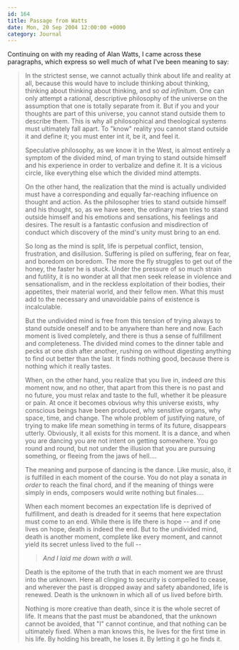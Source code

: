 ```yaml
---
id: 164
title: Passage from Watts
date: Mon, 20 Sep 2004 12:00:00 +0000
category: Journal
---
```


Continuing on with my reading of Alan Watts, I came across these
paragraphs, which express so well much of what I've been meaning to say:

> In the strictest sense, we cannot actually think about life and
> reality at all, because this would have to include thinking about
> thinking, thinking about thinking about thinking, and so *ad infinitum*.
> One can only attempt a rational, descriptive philosophy of the
> universe on the assumption that one is totally separate from it.  But
> if you and your thoughts are part of this universe, you cannot stand
> outside them to describe them.  This is why all philosophical and
> theological systems must ultimately fall apart.  To "know" reality you
> cannot stand outside it and define it; you must enter int it, be it,
> and feel it.
> 
> Speculative philosophy, as we know it in the West, is almost entirely
> a symptom of the divided mind, of man trying to stand outside himself
> and his experience in order to verbalize and define it.  It is a
> vicious circle, like everything else which the divided mind attempts.
> 
> On the other hand, the realization that the mind is actually undivided
> must have a corresponding and equally far-reaching influence on
> thought and action.  As the philosopher tries to stand outside himself
> and his thought, so, as we have seen, the ordinary man tries to stand
> outside himself and his emotions and sensations, his feelings and
> desires.  The result is a fantastic confusion and misdirection of
> conduct which discovery of the mind's unity must bring to an end.
> 
> So long as the mind is split, life is perpetual conflict, tension,
> frustration, and disillusion.  Suffering is piled on suffering, fear
> on fear, and boredom on boredom.  The more the fly struggles to get
> out of the honey, the faster he is stuck.  Under the pressure of so
> much strain and futility, it is no wonder at all that men seek release
> in violence and sensationalism, and in the reckless exploitation of
> their bodies, their appetites, their material world, and their fellow
> men.  What this must add to the necessary and unavoidable pains of
> existence is incalculable.
> 
> But the undivided mind is free from this tension of trying always to
> stand outside oneself and to be anywhere than here and now.  Each
> moment is lived completely, and there is thus a sense of fulfillment
> and completeness.  The divided mind comes to the dinner table and
> pecks at one dish after another, rushing on without digesting anything
> to find out better than the last.  It finds nothing good, because
> there is nothing which it really tastes.
> 
> When, on the other hand, you realize that you live in, indeed *are* this
> moment now, and no other, that apart from this there is no past and no
> future, you must relax and taste to the full, whether it be pleasure
> or pain.  At once it becomes obvious why this universe exists, why
> conscious beings have been produced, why sensitive organs, why space,
> time, and change.  The whole problem of justifying nature, of trying
> to make life mean something in terms of its future, disappears
> utterly.  Obviously, it all exists for this moment.  It is a dance,
> and when you are dancing you are not intent on getting somewhere.  You
> go round and round, but not under the illusion that you are pursuing
> something, or fleeing from the jaws of hell....
> 
> The meaning and purpose of dancing is the dance.  Like music, also, it
> is fulfilled in each moment of the course.  You do not play a sonata
> *in order* to reach the final chord, and if the meaning of things were
> simply in ends, composers would write nothing but finales....
> 
> When each moment becomes an expectation life is deprived of
> fulfillment, and death is dreaded for it seems that here expectation
> must come to an end.  While there is life there is hope -- and if one
> lives on hope, death is indeed the end.  But to the undivided mind,
> death is another moment, complete like every moment, and cannot yield
> its secret unless lived to the full --
> 
> 
> > *And I laid me down with a will.*
> 
> Death is the epitome of the truth that in each moment we are thrust
> into the unknown.  Here all clinging to security is compelled to
> cease, and wherever the past is dropped away and safety abandoned,
> life is renewed.  Death is the unknown in which all of us lived before
> birth.
> 
> Nothing is more creative than death, since it is the whole secret of
> life.  It means that the past must be abandoned, that the unknown
> cannot be avoided, that "I" cannot continue, and that nothing can be
> ultimately fixed.  When a man knows this, he lives for the first time
> in his life.  By holding his breath, he loses it.  By letting it go he
> finds it.


